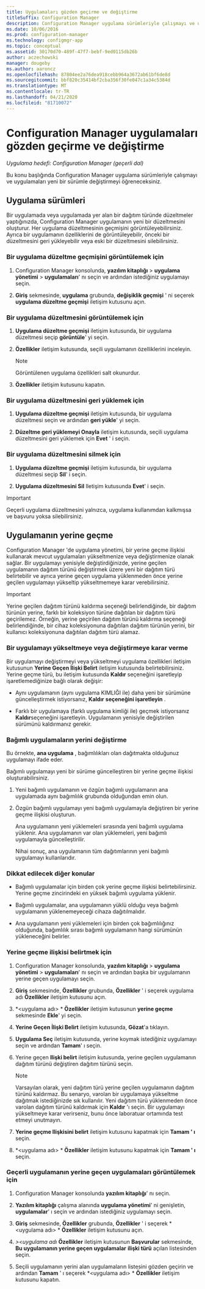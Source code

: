 ```yaml
---
title: Uygulamaları gözden geçirme ve değiştirme
titleSuffix: Configuration Manager
description: Configuration Manager uygulama sürümleriyle çalışmayı ve uygulamaları değiştirmeyi öğrenin.
ms.date: 10/06/2016
ms.prod: configuration-manager
ms.technology: configmgr-app
ms.topic: conceptual
ms.assetid: 30170d70-489f-47f7-bebf-9ed0115db26b
author: aczechowski
manager: dougeby
ms.author: aaroncz
ms.openlocfilehash: 87804ee2a76dea918cebb964a3672ab61bf6de8d
ms.sourcegitcommit: bbf820c35414bf2cba356f30fe047c1a34c5384d
ms.translationtype: MT
ms.contentlocale: tr-TR
ms.lasthandoff: 04/21/2020
ms.locfileid: "81710072"
---
```

# <a name="revise-and-supersede-applications-in-configuration-manager"></a>Configuration Manager uygulamaları gözden geçirme ve değiştirme

*Uygulama hedefi: Configuration Manager (geçerli dal)*

Bu konu başlığında Configuration Manager uygulama sürümleriyle çalışmayı ve uygulamaları yeni bir sürümle değiştirmeyi öğreneceksiniz.  

##  <a name="application-revisions"></a> Uygulama sürümleri  
 Bir uygulamada veya uygulamada yer alan bir dağıtım türünde düzeltmeler yaptığınızda, Configuration Manager uygulamanın yeni bir düzeltmesini oluşturur. Her uygulama düzeltmesinin geçmişini görüntüleyebilirsiniz. Ayrıca bir uygulamanın özelliklerini de görüntüleyebilir, önceki bir düzeltmesini geri yükleyebilir veya eski bir düzeltmesini silebilirsiniz.  

### <a name="to-display-an-application-revision-history"></a>Bir uygulama düzeltme geçmişini görüntülemek için  

1.  Configuration Manager konsolunda, **yazılım kitaplığı** > **uygulama yönetimi** > **uygulamaları**' nı seçin ve ardından istediğiniz uygulamayı seçin.  

3.  **Giriş** sekmesinde, **uygulama** grubunda, **değişiklik geçmişi** ' ni seçerek **uygulama düzeltme geçmişi** iletişim kutusunu açın.  

### <a name="to-view-an-application-revision"></a>Bir uygulama düzeltmesini görüntülemek için  

1.  **Uygulama düzeltme geçmişi** iletişim kutusunda, bir uygulama düzeltmesi seçip **görüntüle**' yi seçin.  

2.  **Özellikler** iletişim kutusunda, seçili uygulamanın özelliklerini inceleyin.  

    > [!NOTE]  
    >  Görüntülenen uygulama özellikleri salt okunurdur.  

3.  **Özellikler** iletişim kutusunu kapatın.  

### <a name="to-restore-an-application-revision"></a>Bir uygulama düzeltmesini geri yüklemek için  

1.  **Uygulama düzeltme geçmişi** iletişim kutusunda, bir uygulama düzeltmesi seçin ve ardından **geri yükle**' yi seçin.  

2.  **Düzeltme geri yüklemeyi Onayla** iletişim kutusunda, seçili uygulama düzeltmesini geri yüklemek için **Evet** ' i seçin.  

### <a name="to-delete-an-application-revision"></a>Bir uygulama düzeltmesini silmek için  

1.  **Uygulama düzeltme geçmişi** iletişim kutusunda, bir uygulama düzeltmesi seçip **Sil**' i seçin.  

2.  **Uygulama düzeltmesini Sil** Iletişim kutusunda **Evet**' i seçin.  

> [!IMPORTANT]  
>  Geçerli uygulama düzeltmesini yalnızca, uygulama kullanımdan kalkmışsa ve başvuru yoksa silebilirsiniz.  

##  <a name="application-supersedence"></a> Uygulamanın yerine geçme  
 Configuration Manager 'de uygulama yönetimi, bir yerine geçme ilişkisi kullanarak mevcut uygulamaları yükseltmenize veya değiştirmenize olanak sağlar. Bir uygulamayı yenisiyle değiştirdiğinizde, yerine geçilen uygulamanın dağıtım türünü değiştirmek üzere yeni bir dağıtım türü belirtebilir ve ayrıca yerine geçen uygulama yüklenmeden önce yerine geçilen uygulamayı yükseltip yükseltmemeye karar verebilirsiniz.  

> [!IMPORTANT]  
>  Yerine geçilen dağıtım türünü kaldırma seçeneği belirlendiğinde, bir dağıtım türünün yerine, farklı bir koleksiyon türüne dağıtılan bir dağıtım türü geçirilemez.  Örneğin, yerine geçirilen dağıtım türünü kaldırma seçeneği belirlendiğinde, bir cihaz koleksiyonuna dağıtılan dağıtım türünün yerini, bir kullanıcı koleksiyonuna dağıtılan dağıtım türü alamaz.  

### <a name="decide-whether-to-upgrade-or-replace-an-application"></a>Bir uygulamayı yükseltmeye veya değiştirmeye karar verme  
 Bir uygulamayı değiştirmeyi veya yükseltmeyi uygulama özellikleri iletişim kutusunun **Yerine Geçen İlişki Belirt** iletişim kutusunda belirtebilirsiniz. Yerine geçme türü, bu iletişim kutusunda **Kaldır** seçeneğini işaretleyip işaretlemediğinize bağlı olarak değişir:  

-   Aynı uygulamanın (aynı uygulama KIMLIĞI ile) daha yeni bir sürümüne güncelleştirmek istiyorsanız, **Kaldır** **seçeneğini işaretleyin** .  

-   Farklı bir uygulamaya (farklı uygulama kimliği ile) geçmek istiyorsanız **Kaldır**seçeneğini işaretleyin. Uygulamanın yenisiyle değiştirilen sürümünü kaldırmanız gerekir.  

### <a name="supersede-dependent-applications"></a>Bağımlı uygulamaların yerini değiştirme  
 Bu örnekte, **ana uygulama** , bağımlılıkları olan dağıtmakta olduğunuz uygulamayı ifade eder.  

 Bağımlı uygulamayı yeni bir sürüme güncelleştiren bir yerine geçme ilişkisi oluşturabilirsiniz.  

1. Yeni bağımlı uygulamanın ve özgün bağımlı uygulamanın ana uygulamada aynı bağımlılık grubunda olduğundan emin olun.  

2. Özgün bağımlı uygulamayı yeni bağımlı uygulamayla değiştiren bir yerine geçme ilişkisi oluşturun.  

   Ana uygulamanın yeni yüklemeleri sırasında yeni bağımlı uygulama yüklenir. Ana uygulamanın var olan yüklemeleri, yeni bağımlı uygulamayla güncelleştirilir.  

   Nihai sonuç, ana uygulamanın tüm dağıtımlarının yeni bağımlı uygulamayı kullanlarıdır.  

### <a name="further-considerations"></a>Dikkat edilecek diğer konular  

-   Bağımlı uygulamalar için birden çok yerine geçme ilişkisi belirtebilirsiniz. Yerine geçme zincirindeki en yüksek bağımlı uygulama yüklenir.  

-   Bağımlı uygulamalar, ana uygulamanın yüklü olduğu veya bağımlı uygulamanın yüklenemeyeceği cihaza dağıtılmalıdır.  

-   Ana uygulamanın yeni yüklemeleri için birden çok bağımlılığınız olduğunda, bağımlılık sırası bağımlı uygulamanın hangi sürümünün yükleneceğini belirler.  

### <a name="to-specify-a-supersedence-relationship"></a>Yerine geçme ilişkisi belirtmek için  

1.  Configuration Manager konsolunda, **yazılım kitaplığı** > **uygulama yönetimi** > **uygulamaları**' nı seçin ve ardından başka bir uygulamanın yerine geçen uygulamayı seçin.  

3.  **Giriş** sekmesinde, **Özellikler** grubunda, **Özellikler** ' i seçerek uygulama adı **Özellikler** iletişim kutusunu açın.  

4.  *<uygulama adı\> * **Özellikler** iletişim kutusunun **yerine geçme** sekmesinde **Ekle**' yi seçin.  

5.  **Yerine Geçen İlişki Belirt** iletişim kutusunda, **Gözat**'a tıklayın.  

6.  **Uygulama Seç** iletişim kutusunda, yerine koymak istediğiniz uygulamayı seçin ve ardından **Tamam**' ı seçin.  

7.  Yerine geçen **Ilişki belirt** iletişim kutusunda, yerine geçilen uygulamanın dağıtım türünü değiştiren dağıtım türünü seçin.  

    > [!NOTE]  
    >  Varsayılan olarak, yeni dağıtım türü yerine geçilen uygulamanın dağıtım türünü kaldırmaz. Bu senaryo, varolan bir uygulamaya yükseltme dağıtmak istediğinizde sık kullanılır. Yeni dağıtım türü yüklenmeden önce varolan dağıtım türünü kaldırmak için **Kaldır** 'ı seçin. Bir uygulamayı yükseltmeye karar verirseniz, bunu önce laboratuar ortamında test etmeyi unutmayın.  

8.  **Yerine geçme Ilişkisini belirt** iletişim kutusunu kapatmak için **Tamam ' ı** seçin.  

9. *<uygulama adı\> * **Özellikler** iletişim kutusunu kapatmak için **Tamam ' ı** seçin.  

### <a name="to-display-applications-that-supersede-the-current-application"></a>Geçerli uygulamanın yerine geçen uygulamaları görüntülemek için  

1.  Configuration Manager konsolunda **yazılım kitaplığı**' nı seçin.  

2.  **Yazılım kitaplığı** çalışma alanında **uygulama yönetimi**' ni genişletin, **uygulamalar**' ı seçin ve ardından istediğiniz uygulamayı seçin.  

3.  **Giriş** sekmesinde, **Özellikler** grubunda, **Özellikler** ' i seçerek *<uygulama adı\> * **Özellikler** iletişim kutusunu açın.  

4.  *\><uygulama adı* **Özellikler** iletişim kutusunun **Başvurular** sekmesinde, **Bu uygulamanın yerine geçen uygulamalar** **ilişki türü** açılan listesinden seçin.  

5.  Seçili uygulamanın yerini alan uygulamaların listesini gözden geçirin ve ardından **Tamam** ' ı seçerek *<uygulama adı\> * **Özellikler** iletişim kutusunu kapatın.  
